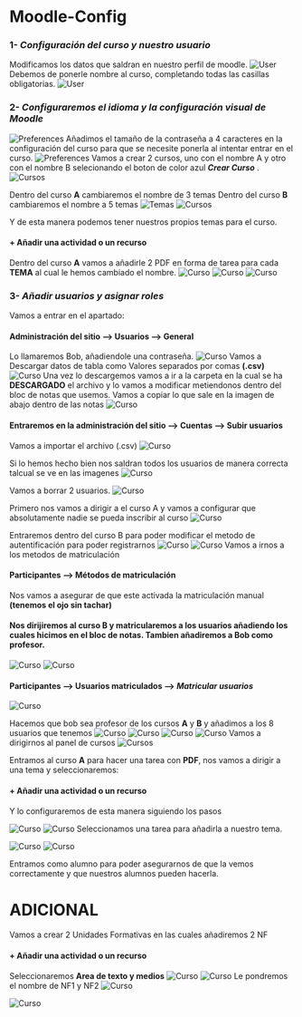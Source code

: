 # Moodle-Config
### 1- *Configuración del curso y nuestro usuario*
Modificamos los datos que saldran en nuestro perfil de moodle.
![User](1.png)
Debemos de ponerle nombre al curso, completando todas las casillas obligatorias.
![User](2.png)
### 2- *Configuraremos el idioma y la configuración visual de Moodle*
![Preferences](3.png)
Añadimos el tamaño de la contraseña a 4 caracteres en la configuración del curso para que se necesite ponerla al intentar entrar en el curso.
![Preferences](4.png)
Vamos a crear 2 cursos, uno con el nombre A y otro con el nombre B selecionando el boton de color azul ***Crear Curso*** .
![Cursos](4.1.png)

Dentro del curso **A** cambiaremos el nombre de 3 temas
Dentro del curso **B** cambiaremos el nombre a 5 temas
![Temas](3.1.png)
![Cursos](5.1.png)

Y de esta manera podemos tener nuestros propios temas para el curso.
#### + Añadir una actividad o un recurso
Dentro del curso **A** vamos a añadirle 2 PDF en forma de tarea para cada **TEMA** al cual le hemos cambiado el nombre.
![Curso](13.png)
![Curso](14.png)
![Curso](15.png)
### 3- *Añadir usuarios y asignar roles*
Vamos a entrar en el apartado:
#### Administración del sitio --> Usuarios --> General 
Lo llamaremos Bob, añadiendole una contraseña.
![Curso](16.png)
Vamos a Descargar datos de tabla como Valores separados por comas **(.csv)**
![Curso](17.png)
Una vez lo descargemos vamos a ir a la carpeta en la cual se ha **DESCARGADO** el archivo y lo vamos a modificar metiendonos dentro del bloc de notas que usemos.
Vamos a copiar lo que sale en la imagen de abajo dentro de las notas
![Curso](18.png)

#### Entraremos en la administración del sitio --> Cuentas --> Subir usuarios
Vamos a importar el archivo (.csv)
![Curso](19.png)

Si lo hemos hecho bien nos saldran todos los usuarios de manera correcta talcual se ve en las imagenes
![Curso](20.png)

Vamos a borrar 2 usuarios.
![Curso](21.png)

Primero nos vamos a dirigir a el curso A y vamos a configurar que absolutamente nadie se pueda inscribir al curso
![Curso](21.png)

Entraremos dentro del curso B para poder modificar el metodo de autentificación para poder registrarnos
![Curso](26.png)
![Curso](27.png)
Vamos a irnos a los metodos de matriculación

#### Participantes --> Métodos de matriculación
Nos vamos a asegurar de que este activada la matriculación manual **(tenemos el ojo sin tachar)**
#### Nos dirijiremos al curso B y matricularemos a los usuarios añadiendo los cuales hicimos en el bloc de notas. Tambien añadiremos a Bob como profesor.
![Curso](25.png)
![Curso](29.png)
#### Participantes --> Usuarios matriculados --> *Matricular usuarios*
![Curso](27.png)

Hacemos que bob sea profesor de los cursos **A** y **B** y añadimos a los 8 usuarios que tenemos
![Curso](31.png)
![Curso](32.png)
![Curso](28.png)
![Curso](33.png)
Vamos a dirigirnos al panel de cursos 
![Cursos](4.1.png)

Entramos al curso **A** para hacer una tarea con **PDF**, nos vamos a dirigir a una tema y seleccionaremos:
#### + Añadir una actividad o un recurso
Y lo configuraremos de esta manera siguiendo los pasos

![Curso](34.png)
![Curso](36.png)
Seleccionamos una tarea para añadirla a nuestro tema.

![Curso](35.png)
![Curso](37.png)

Entramos como alumno para poder asegurarnos de que la vemos correctamente y que nuestros alumnos pueden hacerla. 



# ADICIONAL
Vamos a crear 2 Unidades Formativas en las cuales añadiremos 2 NF
#### + Añadir una actividad o un recurso
Seleccionaremos **Area de texto y medios**
![Curso](-(2).png)
![Curso](-(3).png)
Le pondremos el nombre de NF1 y NF2
![Curso](-(4).png)

![Curso](-(5).png)







